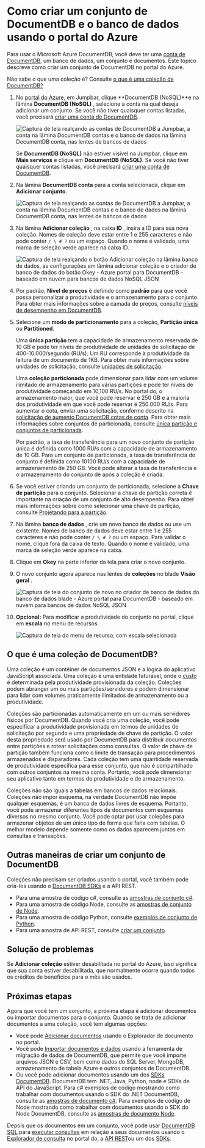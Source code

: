 <properties 
    pageTitle="Criar um banco de dados de DocumentDB e uma coleção | Microsoft Azure" 
    description="Aprenda a criar bancos de dados NoSQL e conjuntos de documentos JSON usando o portal de serviço online para DocumentDB do Azure, uma nuvem base banco de dados do documento. Obtenha uma avaliação gratuita hoje." 
    services="documentdb" 
    authors="mimig1" 
    manager="jhubbard" 
    editor="monicar" 
    documentationCenter=""/>

<tags 
    ms.service="documentdb" 
    ms.workload="data-services" 
    ms.tgt_pltfrm="na" 
    ms.devlang="na" 
    ms.topic="article" 
    ms.date="10/17/2016" 
    ms.author="mimig"/>

# <a name="how-to-create-a-documentdb-collection-and-database-using-the-azure-portal"></a>Como criar um conjunto de DocumentDB e o banco de dados usando o portal do Azure

Para usar o Microsoft Azure DocumentDB, você deve ter uma [conta de DocumentDB](documentdb-create-account.md), um banco de dados, um conjunto e documentos. Este tópico descreve como criar um conjunto de DocumentDB no portal do Azure. 

Não sabe o que uma coleção é? Consulte [o que é uma coleção de DocumentDB?](#what-is-a-documentdb-collection)

1.  No [portal do Azure](https://portal.azure.com/), em Jumpbar, clique **DocumentDB (NoSQL)**e na lâmina **DocumentDB (NoSQL)** , selecione a conta na qual deseja adicionar um conjunto. Se você não tiver quaisquer contas listadas, você precisará [criar uma conta de DocumentDB](documentdb-create-account.md).

    ![Captura de tela realçando as contas de DocumentDB a Jumpbar, a conta na lâmina DocumentDB contas e o banco de dados na lâmina DocumentDB conta, nas lentes de bancos de dados](./media/documentdb-create-collection/docdb-database-creation-1-2.png)
    
    Se **DocumentDB (NoSQL)** não estiver visível na Jumpbar, clique em **Mais serviços** e clique em **DocumentDB (NoSQL)**. Se você não tiver quaisquer contas listadas, você precisará [criar uma conta de DocumentDB](documentdb-create-account.md).

2. Na lâmina **DocumentDB conta** para a conta selecionada, clique em **Adicionar conjunto**.

    ![Captura de tela realçando as contas de DocumentDB a Jumpbar, a conta na lâmina DocumentDB contas e o banco de dados na lâmina DocumentDB conta, nas lentes de bancos de dados](./media/documentdb-create-collection/docdb-database-creation-3.png)

3. Na lâmina **Adicionar coleção** , na caixa **ID** , insira a ID para sua nova coleção. Nomes de coleção deve estar entre 1 e 255 caracteres e não pode conter `/ \ # ?` ou um espaço. Quando o nome é validado, uma marca de seleção verde aparece na caixa ID.

    ![Captura de tela realçando o botão Adicionar coleção na lâmina banco de dados, as configurações em lâmina adicionar coleção e o criador de banco de dados do botão Okey - Azure portal para DocumentDB - baseado em nuvem para bancos de dados NoSQL JSON](./media/documentdb-create-collection/docdb-collection-creation-5-8.png)

4. Por padrão, **Nível de preços** é definido como **padrão** para que você possa personalizar a produtividade e o armazenamento para o conjunto. Para obter mais informações sobre a camada de preços, consulte [níveis de desempenho em DocumentDB](documentdb-performance-levels.md).  

5. Selecione um **modo de particionamento** para a coleção, **Partição única** ou **Partitioned**. 

    Uma **única partição** tem a capacidade de armazenamento reservada de 10 GB e pode ter níveis de produtividade de unidades de solicitação de 400-10.000/segundo (RU/s). Um RU corresponde à produtividade da leitura de um documento de 1KB. Para obter mais informações sobre unidades de solicitação, consulte [unidades de solicitação](documentdb-request-units.md). 

    Uma **coleção particionada** pode dimensionar para lidar com um volume ilimitado de armazenamento para várias partições e pode ter níveis de produtividade começando em 10,100 RU/s. No portal do, o armazenamento maior, que você pode reservar é 250 GB e a maioria dos produtividade em que você pode reservar é 250.000 RU/s. Para aumentar o cota, enviar uma solicitação, conforme descrito na [solicitação de aumento DocumentDB cotas de conta](documentdb-increase-limits.md). Para obter mais informações sobre conjuntos de particionada, consulte [única partição e conjuntos de particionada](documentdb-partition-data.md#single-partition-and-partitioned-collections).

    Por padrão, a taxa de transferência para um novo conjunto de partição única é definida como 1000 RU/s com a capacidade de armazenamento de 10 GB. Para um conjunto de particionada, a taxa de transferência do conjunto é definida como 10100 RU/s com a capacidade de armazenamento de 250 GB. Você pode alterar a taxa de transferência e o armazenamento do conjunto de após a coleção é criada. 

6. Se você estiver criando um conjunto de particionada, selecione a **Chave de partição** para o conjunto. Selecionar a chave de partição correta é importante na criação de um conjunto de alto desempenho. Para obter mais informações sobre como selecionar uma chave de partição, consulte [Projetando para a partição](documentdb-partition-data.md#designing-for-partitioning).

7. Na lâmina **banco de dados** , crie um novo banco de dados ou use um existente. Nomes de banco de dados deve estar entre 1 e 255 caracteres e não pode conter `/ \ # ?` ou um espaço. Para validar o nome, clique fora da caixa de texto. Quando o nome é validado, uma marca de seleção verde aparece na caixa.

8. Clique em **Okey** na parte inferior da tela para criar o novo conjunto. 

9. O novo conjunto agora aparece nas lentes de **coleções** no blade **Visão geral** .
 
    ![Captura de tela do conjunto de novo no criador de banco de dados do banco de dados blade - Azure portal para DocumentDB - baseado em nuvem para bancos de dados NoSQL JSON](./media/documentdb-create-collection/docdb-collection-creation-9.png)

10. **Opcional:** Para modificar a produtividade do conjunto no portal, clique em **escala** no menu de recursos. 

    ![Captura de tela do menu de recurso, com escala selecionada](./media/documentdb-create-collection/docdb-collection-creation-scale.png)

## <a name="what-is-a-documentdb-collection"></a>O que é uma coleção de DocumentDB? 

Uma coleção é um contêiner de documentos JSON e a lógica do aplicativo JavaScript associada. Uma coleção é uma entidade faturável, onde o [custo](documentdb-performance-levels.md) é determinada pela produtividade provisionada da coleção. Coleções podem abranger um ou mais partições/servidores e podem dimensionar para lidar com volumes praticamente ilimitados de armazenamento ou a produtividade.

Coleções são particionadas automaticamente em um ou mais servidores físicos por DocumentDB. Quando você cria uma coleção, você pode especificar a produtividade provisionada em termos de unidades de solicitação por segundo e uma propriedade de chave de partição. O valor desta propriedade será usado por DocumentDB para distribuir documentos entre partições e rotear solicitações como consultas. O valor de chave de partição também funciona como o limite de transação para procedimentos armazenados e disparadores. Cada coleção tem uma quantidade reservada de produtividade específica para esse conjunto, que não é compartilhado com outros conjuntos na mesma conta. Portanto, você pode dimensionar seu aplicativo tanto em termos de produtividade e de armazenamento. 

Coleções não são iguais a tabelas em bancos de dados relacionais. Coleções não impor esquema, na verdade DocumentDB não impõe qualquer esquemas, é um banco de dados livres de esquema. Portanto, você pode armazenar diferentes tipos de documentos com esquemas diversos no mesmo conjunto. Você pode optar por usar coleções para armazenar objetos de um único tipo de forma que faria com tabelas. O melhor modelo depende somente como os dados aparecem juntos em consultas e transações.

## <a name="other-ways-to-create-a-documentdb-collection"></a>Outras maneiras de criar um conjunto de DocumentDB

Coleções não precisam ser criados usando o portal, você também pode criá-los usando o [DocumentDB SDKs](documentdb-sdk-dotnet.md) e a API REST. 

- Para uma amostra de código c#, consulte as [amostras de conjunto c#](documentdb-dotnet-samples.md#collection-examples). 
- Para uma amostra de código Node, consulte as [amostras de conjunto de Node](documentdb-nodejs-samples.md#collection-examples).
- Para uma amostra de código Python, consulte [exemplos de conjunto de Python](documentdb-python-samples.md#collection-examples).
- Para uma amostra de API REST, consulte [criar um conjunto](https://msdn.microsoft.com/library/azure/mt489078.aspx).

## <a name="troubleshooting"></a>Solução de problemas

Se **Adicionar coleção** estiver desabilitada no portal do Azure, isso significa que sua conta estiver desabilitada, que normalmente ocorre quando todos os créditos de benefícios para o mês são usados.   

## <a name="next-steps"></a>Próximas etapas

Agora que você tem um conjunto, a próxima etapa é adicionar documentos ou importar documentos para o conjunto. Quando se trata de adicionar documentos a uma coleção, você tem algumas opções:

- Você pode [Adicionar documentos](documentdb-view-json-document-explorer.md) usando o Explorador de documento no portal.
- Você pode [Importar documentos e dados](documentdb-import-data.md) usando a ferramenta de migração de dados de DocumentDB, que permite que você importe arquivos JSON e CSV, bem como dados do SQL Server, MongoDB, armazenamento de tabela Azure e outros conjuntos de DocumentDB. 
- Ou você pode adicionar documentos usando um dos [SDKs DocumentDB](documentdb-sdk-dotnet.md). DocumentDB tem .NET, Java, Python, node e SDKs de API do JavaScript. Para c# exemplos de código mostrando como trabalhar com documentos usando o SDK do .NET DocumentDB, consulte as [amostras de documento c#](documentdb-dotnet-samples.md#document-examples). Para exemplos de código de Node mostrando como trabalhar com documentos usando o SDK do Node DocumentDB, consulte as [amostras de documento Node](documentdb-nodejs-samples.md#document-examples).

Depois que os documentos em um conjunto, você pode usar [DocumentDB SQL](documentdb-sql-query.md) para [executar consultas](documentdb-sql-query.md#executing-queries) em relação a seus documentos usando o [Explorador de consulta](documentdb-query-collections-query-explorer.md) no portal do, a [API REST](https://msdn.microsoft.com/library/azure/dn781481.aspx)ou um dos [SDKs](documentdb-sdk-dotnet.md). 

